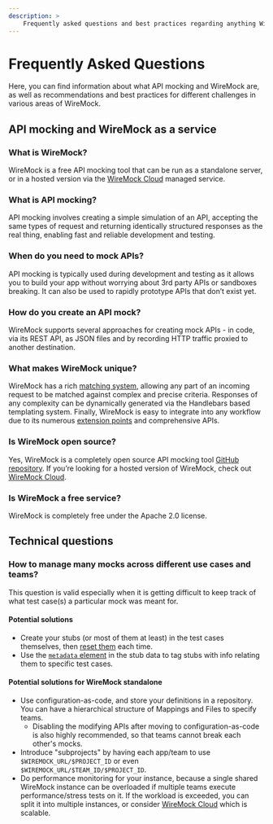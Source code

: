 ```yaml
---
description: >
    Frequently asked questions and best practices regarding anything WireMock.
---
```


# Frequently Asked Questions

Here, you can find information about what API mocking and WireMock are, as well as recommendations and best practices for different challenges in various areas of WireMock.

## API mocking and WireMock as a service

### What is WireMock?

WireMock is a free API mocking tool that can be run as a standalone server, or in a hosted version via the [WireMock Cloud](https://wiremock.io/) managed service.

### What is API mocking?

API mocking involves creating a simple simulation of an API, accepting the same types of request and returning identically structured responses as the real thing,
enabling fast and reliable development and testing.

### When do you need to mock APIs?

API mocking is typically used during development and testing as it allows you to build your app without worrying about 3rd party APIs or sandboxes breaking.
It can also be used to rapidly prototype APIs that don’t exist yet.

### How do you create an API mock?

WireMock supports several approaches for creating mock APIs - in code, via its REST API, as JSON files and by recording HTTP traffic proxied to another destination.

### What makes WireMock unique?

WireMock has a rich [matching system](./request-matching.md), allowing any part of an incoming request to be matched against complex and precise criteria.
Responses of any complexity can be dynamically generated via the Handlebars based templating system.
Finally, WireMock is easy to integrate into any workflow due to its numerous [extension points](./extending-wiremock.md) and comprehensive APIs.

### Is WireMock open source?

Yes, WireMock is a completely open source API mocking tool [GitHub repository](https://github.com/wiremock/wiremock).
If you’re looking for a hosted version of WireMock, check out [WireMock Cloud](https://wiremock.io/).

### Is WireMock a free service?

WireMock is completely free under the Apache 2.0 license.

## Technical questions

### How to manage many mocks across different use cases and teams?

This question is valid especially when it is getting difficult to keep track of what test case(s) a particular mock was meant for.

#### Potential solutions
- Create your stubs (or most of them at least) in the test cases themselves, then [reset them](./stubbing.md#reset) each time.
- Use the [`metadata` element](./stub-metadata.md) in the stub data to tag stubs with info relating them to specific test cases.

#### Potential solutions for WireMock standalone
- Use configuration-as-code, and store your definitions in a repository. You can have a hierarchical structure of Mappings and Files to specify teams.
    - Disabling the modifying APIs after moving to configuration-as-code is also highly recommended, so that teams cannot break each other's mocks.
- Introduce "subprojects" by having each app/team to use `$WIREMOCK_URL/$PROJECT_ID` or even `$WIREMOCK_URL/$TEAM_ID/$PROJECT_ID`.
- Do performance monitoring for your instance, because a single shared WireMock instance can be overloaded if multiple teams execute performance/stress tests on it.
If the workload is exceeded, you can split it into multiple instances, or consider [WireMock Cloud](https://www.wiremock.io/) which is scalable.
